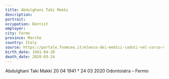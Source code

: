 ```yaml
---
title: Abdulghani Taki Makki
description: 
portrait: 
occupation: Dentist
employer: 
city: Fermo
province: Marche
country: Italy
source: https://portale.fnomceo.it/elenco-dei-medici-caduti-nel-corso-dellepidemia-di-covid-19/
birth_date: 1941-04-20
death_date: 2020-03-24
---
```


Abdulghani Taki Makki 20 04 1941 † 24 03 2020
Odontoiatra – Fermo